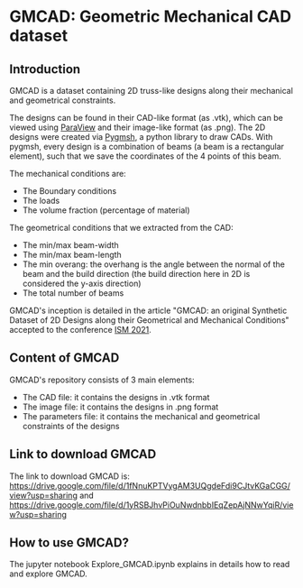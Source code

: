 # GMCAD: Geometric Mechanical CAD dataset

## Introduction
GMCAD is a dataset containing 2D truss-like designs along their mechanical and geometrical constraints.

The designs can be found in their CAD-like format (as .vtk), which can be viewed using [ParaView](https://www.paraview.org/download/) and their image-like format (as .png).
The 2D designs were created via [Pygmsh](https://pygmsh.readthedocs.io/en/latest/), a python library to draw CADs.
With pygmsh, every design is a combination of beams (a beam is a rectangular element), such that we save the coordinates of the 4 points of this beam. 

The mechanical conditions are:
- The Boundary conditions
- The loads
- The volume fraction (percentage of material)

The geometrical conditions that we extracted from the CAD:
- The min/max beam-width 
- The min/max beam-length
- The min overang: the overhang is the angle between the normal of the beam and the build direction (the build direction here in 2D is considered the y-axis direction)
- The total number of beams

GMCAD's inception is detailed in the article "GMCAD: an original Synthetic Dataset of 2D Designs along their Geometrical and Mechanical Conditions" accepted to the conference [ISM 2021](http://www.msc-les.org/ism2021/).

## Content of GMCAD
GMCAD's repository consists of 3 main elements:
- The CAD file: it contains the designs in .vtk format
- The image file: it contains the designs in .png format
- The parameters file: it contains the mechanical and geometrical constraints of the designs

## Link to download GMCAD
The link to download GMCAD is: https://drive.google.com/file/d/1fNnuKPTVygAM3UQgdeFdi9CJtvKGaCGG/view?usp=sharing and https://drive.google.com/file/d/1yRSBJhvPiOuNwdnbbIEqZepAjNNwYqiR/view?usp=sharing

## How to use GMCAD?
The jupyter notebook Explore_GMCAD.ipynb explains in details how to read and explore GMCAD.
